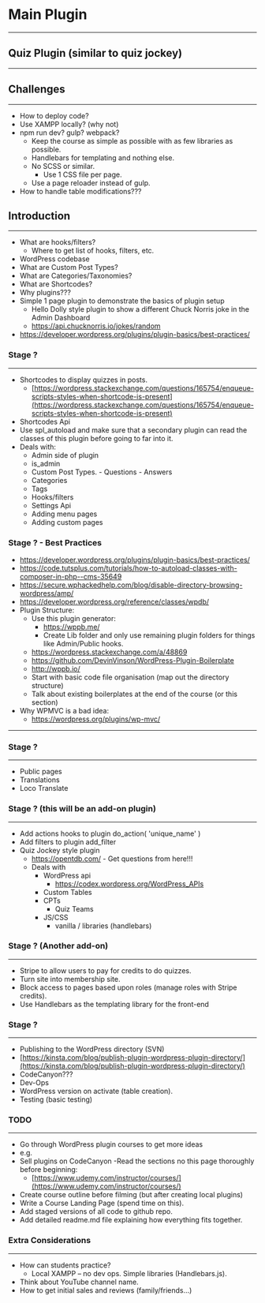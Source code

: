 # Main Plugin

***

## Quiz Plugin (similar to quiz jockey)

***

## Challenges

***

- How to deploy code?
- Use XAMPP locally? (why not)
- npm run dev? gulp? webpack?
  - Keep the course as simple as possible with as few libraries as possible.
  - Handlebars for templating and nothing else.
  - No SCSS or similar.
    - Use 1 CSS file per page.
  - Use a page reloader instead of gulp.
- How to handle table modifications???


## Introduction

***

- What are hooks/filters?
  - Where to get list of hooks, filters, etc.
- WordPress codebase
- What are Custom Post Types?
- What are Categories/Taxonomies?
- What are Shortcodes?
- Why plugins???
- Simple 1 page plugin to demonstrate the basics of plugin setup
    - Hello Dolly style plugin to show a different Chuck Norris joke in the Admin Dashboard
    - https://api.chucknorris.io/jokes/random 
- https://developer.wordpress.org/plugins/plugin-basics/best-practices/


### Stage ?

***

- Shortcodes to display quizzes in posts.
  - [https://wordpress.stackexchange.com/questions/165754/enqueue-scripts-styles-when-shortcode-is-present](https://wordpress.stackexchange.com/questions/165754/enqueue-scripts-styles-when-shortcode-is-present)
- Shortcodes Api
- Use spl\_autoload and make sure that a secondary plugin can read the classes of this plugin before going to far into it.
- Deals with:
  - Admin side of plugin
  - is\_admin
  - Custom Post Types.
        - Questions
        - Answers
  - Categories
  - Tags
  - Hooks/filters
  - Settings Api
  - Adding menu pages
  - Adding custom pages

### Stage ? - Best Practices

- https://developer.wordpress.org/plugins/plugin-basics/best-practices/
- https://code.tutsplus.com/tutorials/how-to-autoload-classes-with-composer-in-php--cms-35649
- https://secure.wphackedhelp.com/blog/disable-directory-browsing-wordpress/amp/
- https://developer.wordpress.org/reference/classes/wpdb/
- Plugin Structure:
    - Use this plugin generator:
        - https://wppb.me/
        - Create Lib folder and only use remaining plugin folders for things like Admin/Public hooks.
    - https://wordpress.stackexchange.com/a/48869
    - https://github.com/DevinVinson/WordPress-Plugin-Boilerplate
    - http://wppb.io/
    - Start with basic code file organisation (map out the directory structure)
    - Talk about existing boilerplates at the end of the course (or this section)
- Why WPMVC is a bad idea:
    - https://wordpress.org/plugins/wp-mvc/

***

### Stage ?

***

- Public pages
- Translations
- Loco Translate

### Stage ? (this will be an add-on plugin)

***

- Add actions hooks to plugin do_action( 'unique_name' )
- Add filters to plugin add_filter
- Quiz Jockey style plugin
  - <https://opentdb.com/>
        - Get questions from here!!!
  - Deals with
    - WordPress api
        - https://codex.wordpress.org/WordPress_APIs
    - Custom Tables
    - CPTs
        - Quiz Teams
    - JS/CSS
        - vanilla / libraries (handlebars)

### Stage ? (Another add-on)

***

- Stripe to allow users to pay for credits to do quizzes.
- Turn site into membership site.
- Block access to pages based upon roles (manage roles with Stripe credits).
- Use Handlebars as the templating library for the front-end

### Stage ?

***

- Publishing to the WordPress directory (SVN)
- [https://kinsta.com/blog/publish-plugin-wordpress-plugin-directory/](https://kinsta.com/blog/publish-plugin-wordpress-plugin-directory/)
- CodeCanyon???
- Dev-Ops
- WordPress version on activate (table creation).
- Testing (basic testing)

### TODO

***

- Go through WordPress plugin courses to get more ideas
- e.g.
- Sell plugins on CodeCanyon
  -Read the sections no this page thoroughly before beginning:
  - [https://www.udemy.com/instructor/courses/](https://www.udemy.com/instructor/courses/)
- Create course outline before filming (but after creating local plugins)
- Write a Course Landing Page (spend time on this).
- Add staged versions of all code to github repo.
- Add detailed readme.md file explaining how everything fits together.

### Extra Considerations

***

- How can students practice?
  - Local XAMPP – no dev ops. Simple libraries (Handlebars.js).
- Think about YouTube channel name.
- How to get initial sales and reviews (family/friends…)